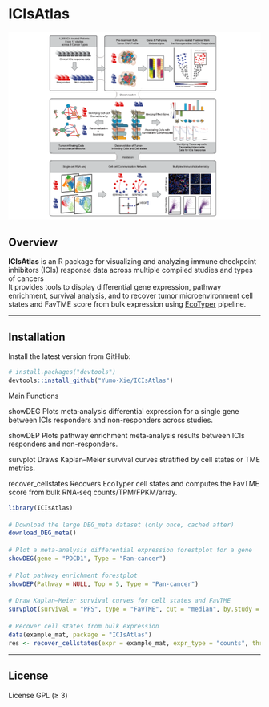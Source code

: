 
# ICIsAtlas

<img src="man/figures/Logo.png" data-align="middle" width="508" />

## Overview

**ICIsAtlas** is an R package for visualizing and analyzing immune
checkpoint inhibitors (ICIs) response data across multiple compiled
studies and types of cancers  
It provides tools to display differential gene expression, pathway
enrichment, survival analysis, and to recover tumor microenvironment
cell states and FavTME score from bulk expression using
[EcoTyper](https://github.com/digitalcytometry/ecotyper) pipeline.

------------------------------------------------------------------------

## Installation

Install the latest version from GitHub:

``` r
# install.packages("devtools") 
devtools::install_github("Yumo-Xie/ICIsAtlas")
```

Main Functions

showDEG Plots meta‑analysis differential expression for a single gene
between ICIs responders and non-responders across studies.

showDEP Plots pathway enrichment meta‑analysis results between ICIs
responders and non-responders.

survplot Draws Kaplan–Meier survival curves stratified by cell states or
TME metrics.

recover_cellstates Recovers EcoTyper cell states and computes the FavTME
score from bulk RNA‑seq counts/TPM/FPKM/array.

``` r
library(ICIsAtlas)

# Download the large DEG_meta dataset (only once, cached after)
download_DEG_meta()

# Plot a meta-analysis differential expression forestplot for a gene
showDEG(gene = "PDCD1", Type = "Pan-cancer")

# Plot pathway enrichment forestplot
showDEP(Pathway = NULL, Top = 5, Type = "Pan-cancer")

# Draw Kaplan–Meier survival curves for cell states and FavTME
survplot(survival = "PFS", type = "FavTME", cut = "median", by.study = TRUE)

# Recover cell states from bulk expression
data(example_mat, package = "ICIsAtlas")
res <- recover_cellstates(expr = example_mat, expr_type = "counts", threads = 2)
```

------------------------------------------------------------------------

## License

License GPL (≥ 3)
